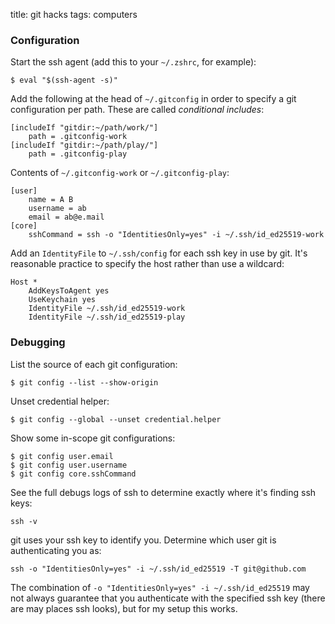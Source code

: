 title: git hacks
tags: computers

### Configuration

Start the ssh agent (add this to your `~/.zshrc`, for example):
```
$ eval "$(ssh-agent -s)"
```

Add the following at the head of `~/.gitconfig` in order to specify a git configuration per path. These are called _conditional includes_:

```
[includeIf "gitdir:~/path/work/"]
    path = .gitconfig-work
[includeIf "gitdir:~/path/play/"]
    path = .gitconfig-play

```

Contents of `~/.gitconfig-work` or `~/.gitconfig-play`:
```
[user]    
    name = A B
    username = ab
    email = ab@e.mail
[core]      
    sshCommand = ssh -o "IdentitiesOnly=yes" -i ~/.ssh/id_ed25519-work
```

Add an `IdentityFile` to `~/.ssh/config` for each ssh key in use by git. It's reasonable practice to specify the host rather than use a wildcard:
```
Host *
    AddKeysToAgent yes
    UseKeychain yes
    IdentityFile ~/.ssh/id_ed25519-work
    IdentityFile ~/.ssh/id_ed25519-play
```

### Debugging

List the source of each git configuration:
```
$ git config --list --show-origin
```

Unset credential helper:
```
$ git config --global --unset credential.helper
```

Show some in-scope git configurations:
```
$ git config user.email
$ git config user.username
$ git config core.sshCommand
```

See the full debugs logs of ssh to determine exactly where it's finding ssh keys:
```
ssh -v
```

git uses your ssh key to identify you. Determine which user git is authenticating you as:
```
ssh -o "IdentitiesOnly=yes" -i ~/.ssh/id_ed25519 -T git@github.com
```

The combination of `-o "IdentitiesOnly=yes" -i ~/.ssh/id_ed25519` may not always guarantee that you authenticate with the specified ssh key (there are may places ssh looks), but for my setup this works.
